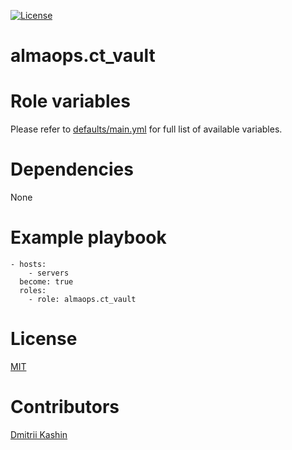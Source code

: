 [![License](https://img.shields.io/badge/license-MIT%20License-brightgreen.svg)](./LICENSE)

# almaops.ct_vault

# Role variables
Please refer to [defaults/main.yml](./defaults/main.yml) for full list of available variables. 

# Dependencies
None

# Example playbook
```
- hosts:
    - servers
  become: true
  roles:
    - role: almaops.ct_vault
```

# License
[MIT](./LICENSE)

# Contributors
[Dmitrii Kashin](https://github.com/freehck)
